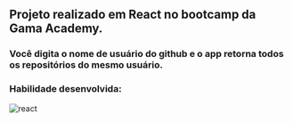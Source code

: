 ## Projeto realizado em React no bootcamp da Gama Academy. <br>
### Você digita o nome de usuário do github e o app retorna todos os repositórios do mesmo usuário.

### Habilidade desenvolvida:
<div style="display: inline_block">
  <img align="center" alt="react" src="https://img.shields.io/badge/React-20232A?style=for-the-badge&logo=react&logoColor=61DAFB" />
  <br>
</div>
<br>
